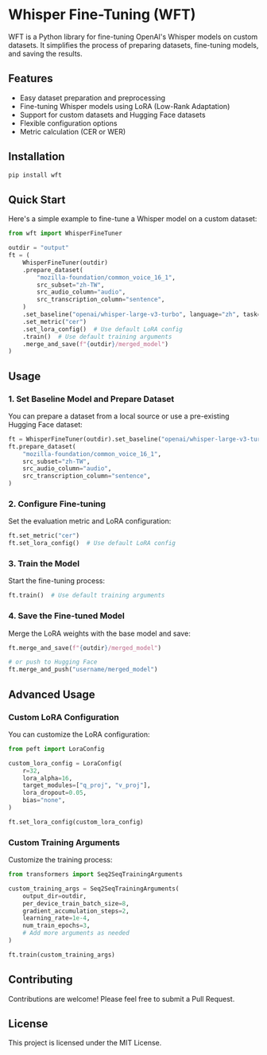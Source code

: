 # Whisper Fine-Tuning (WFT)

WFT is a Python library for fine-tuning OpenAI's Whisper models on custom datasets. It simplifies the process of preparing datasets, fine-tuning models, and saving the results.

## Features

- Easy dataset preparation and preprocessing
- Fine-tuning Whisper models using LoRA (Low-Rank Adaptation)
- Support for custom datasets and Hugging Face datasets
- Flexible configuration options
- Metric calculation (CER or WER)

## Installation

```bash
pip install wft
```

## Quick Start

Here's a simple example to fine-tune a Whisper model on a custom dataset:

```python
from wft import WhisperFineTuner

outdir = "output"
ft = (
    WhisperFineTuner(outdir)
    .prepare_dataset(
        "mozilla-foundation/common_voice_16_1",
        src_subset="zh-TW",
        src_audio_column="audio",
        src_transcription_column="sentence",
    )
    .set_baseline("openai/whisper-large-v3-turbo", language="zh", task="transcribe")
    .set_metric("cer")
    .set_lora_config()  # Use default LoRA config
    .train()  # Use default training arguments
    .merge_and_save(f"{outdir}/merged_model")
)
```

## Usage

### 1. Set Baseline Model and Prepare Dataset

You can prepare a dataset from a local source or use a pre-existing Hugging Face dataset:

```python
ft = WhisperFineTuner(outdir).set_baseline("openai/whisper-large-v3-turbo", language="zh", task="transcribe")
ft.prepare_dataset(
    "mozilla-foundation/common_voice_16_1",
    src_subset="zh-TW",
    src_audio_column="audio",
    src_transcription_column="sentence",
)
```

### 2. Configure Fine-tuning

Set the evaluation metric and LoRA configuration:

```python
ft.set_metric("cer")
ft.set_lora_config()  # Use default LoRA config
```

### 3. Train the Model

Start the fine-tuning process:

```python
ft.train()  # Use default training arguments
```

### 4. Save the Fine-tuned Model

Merge the LoRA weights with the base model and save:

```python
ft.merge_and_save(f"{outdir}/merged_model")

# or push to Hugging Face
ft.merge_and_push("username/merged_model")
```

## Advanced Usage

### Custom LoRA Configuration

You can customize the LoRA configuration:

```python
from peft import LoraConfig

custom_lora_config = LoraConfig(
    r=32,
    lora_alpha=16,
    target_modules=["q_proj", "v_proj"],
    lora_dropout=0.05,
    bias="none",
)

ft.set_lora_config(custom_lora_config)
```

### Custom Training Arguments

Customize the training process:

```python
from transformers import Seq2SeqTrainingArguments

custom_training_args = Seq2SeqTrainingArguments(
    output_dir=outdir,
    per_device_train_batch_size=8,
    gradient_accumulation_steps=2,
    learning_rate=1e-4,
    num_train_epochs=3,
    # Add more arguments as needed
)

ft.train(custom_training_args)
```

## Contributing

Contributions are welcome! Please feel free to submit a Pull Request.

## License

This project is licensed under the MIT License.
